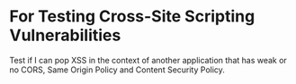# For Testing Cross-Site Scripting Vulnerabilities

Test if I can pop XSS in the context of another application that has weak or no CORS, Same Origin Policy and Content Security Policy.
